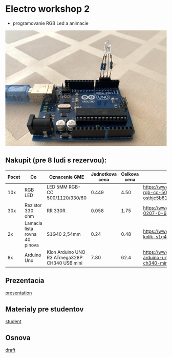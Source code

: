 # Electro workshop 2

- programovanie RGB Led a animacie

![preview](preview.jpg)

## Nakupit (pre 8 ludi s rezervou):

| Pocet | Co      | Oznacenie GME                   | Jednotkova cena | Celkova cena    | Linka         |
|-------|---------|---------------------------------|-----------------|-----------------|---------------|
| 10x   | RGB LED | LED 5MM RGB-CC 500/1120/330/60  | 0.449           | 4.50            | https://www.gme.sk/led-5mm-rgb-cc-500-1120-330-60-osthjc5b61a      |
| 30x   | Rezistor 330 ohm | RR 330R                | 0.058           | 1.75            | https://www.gme.sk/rm-330r-0207-0-6w-1 | 
| 2x    | Lamacia lista rovna 40 pinova | S1G40 2,54mm | 0.24         | 0.48            | https://www.gme.sk/oboustranny-kolik-s1g40-2-54mm |
| 8x    | Arduino Uno | Klon Arduino UNO R3 ATmega328P CH340 USB mini | 7.80  | 62.4    | https://www.gme.sk/klon-arduino-uno-r3-atmega328p-ch340-mini-usb |

## Prezentacia

[presentation](workshopelectro2.pdf)

## Materialy pre studentov

[student](student.md)


## Osnova

[draft](draft.txt)
